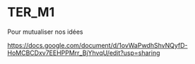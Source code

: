 # TER_M1

Pour mutualiser nos idées 

https://docs.google.com/document/d/1ovWaPwdhShvNQyfD-HoMCBCDxv7EEHPPMrr_BjYhvqU/edit?usp=sharing
